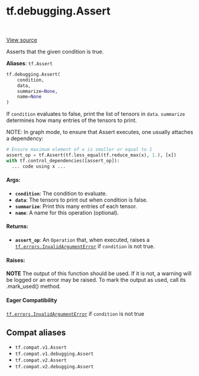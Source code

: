 <div itemscope itemtype="http://developers.google.com/ReferenceObject">
<meta itemprop="name" content="tf.debugging.Assert" />
<meta itemprop="path" content="Stable" />
</div>

# tf.debugging.Assert

<!-- Insert buttons and diff -->

<table class="tfo-notebook-buttons tfo-api" align="left">
</table>

<a target="_blank" href="/code/stable/tensorflow/python/ops/control_flow_ops.py">View source</a>



Asserts that the given condition is true.

**Aliases**: `tf.Assert`

``` python
tf.debugging.Assert(
    condition,
    data,
    summarize=None,
    name=None
)
```



<!-- Placeholder for "Used in" -->

If `condition` evaluates to false, print the list of tensors in `data`.
`summarize` determines how many entries of the tensors to print.

NOTE: In graph mode, to ensure that Assert executes, one usually attaches
a dependency:

```python
# Ensure maximum element of x is smaller or equal to 1
assert_op = tf.Assert(tf.less_equal(tf.reduce_max(x), 1.), [x])
with tf.control_dependencies([assert_op]):
  ... code using x ...
```

#### Args:


* <b>`condition`</b>: The condition to evaluate.
* <b>`data`</b>: The tensors to print out when condition is false.
* <b>`summarize`</b>: Print this many entries of each tensor.
* <b>`name`</b>: A name for this operation (optional).


#### Returns:


* <b>`assert_op`</b>: An `Operation` that, when executed, raises a
<a href="../../tf/errors/InvalidArgumentError.md"><code>tf.errors.InvalidArgumentError</code></a> if `condition` is not true.



#### Raises:





**NOTE** The output of this function should be used.  If it is not, a warning will be logged or an error may be raised.  To mark the output as used, call its .mark_used() method.

#### Eager Compatibility
<a href="../../tf/errors/InvalidArgumentError.md"><code>tf.errors.InvalidArgumentError</code></a> if `condition` is not true



## Compat aliases

* `tf.compat.v1.Assert`
* `tf.compat.v1.debugging.Assert`
* `tf.compat.v2.Assert`
* `tf.compat.v2.debugging.Assert`

